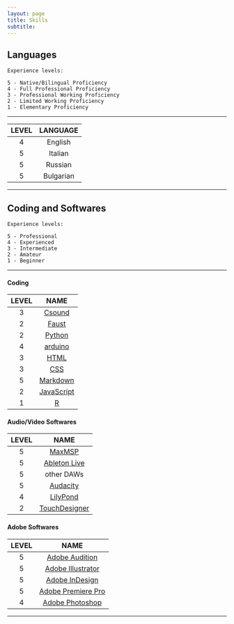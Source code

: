 ```yaml
---
layout: page
title: Skills
subtitle:
---
```


<h2 style="text-align:left;">Languages</h2>

```
Experience levels:

5 - Native/Bilingual Proficiency
4 - Full Professional Proficiency
3 - Professional Working Proficiency
2 - Limited Working Proficiency
1 - Elementary Proficiency
```
____________

|LEVEL|LANGUAGE|
|:---:|:---:|
|4|English|
|5|Italian|
|5|Russian|
|5|Bulgarian|

____________

<h2 style="text-align:left;">Coding and Softwares</h2>

```
Experience levels:

5 - Professional
4 - Experienced
3 - Intermediate
2 - Amateur
1 - Beginner
```

____________

<h4 style="text-align:left;">Coding</h4>

|LEVEL|NAME|
|:---:|:---:|
|3|[Csound](https://csound.com/)|
|2|[Faust](https://faust.grame.fr/)|
|2|[Python](https://www.python.org/)|
|4|[arduino](https://www.arduino.cc/)|
|3|[HTML](https://en.m.wikipedia.org/wiki/HTML)|
|3|[CSS](https://en.m.wikipedia.org/wiki/CSS)|
|5|[Markdown](https://en.m.wikipedia.org/wiki/Markdown)|
|2|[JavaScript](https://en.m.wikipedia.org/wiki/JavaScript)|
|1|[R](https://en.m.wikipedia.org/wiki/R_(programming_language))|

<h4 style="text-align:left;">Audio/Video Softwares</h4>

|LEVEL|NAME|
|:---:|:---:|
|5|[MaxMSP](https://cycling74.com/)|
|5|[Ableton Live](https://www.ableton.com/en/)|
|5|other DAWs|
|5|[Audacity](https://www.audacityteam.org/)|
|4|[LilyPond](https://lilypond.org/index.it.html)|
|2|[TouchDesigner](https://derivative.ca/)|

<h4 style="text-align:left;">Adobe Softwares</h4>

|LEVEL|NAME|
|:---:|:---:|
|5|[Adobe Audition](https://www.adobe.com/products/audition.html)|
|5|[Adobe Illustrator](https://www.adobe.com/products/photoshop.html)|
|5|[Adobe InDesign](https://www.adobe.com/products/indesign.html)|
|5|[Adobe Premiere Pro](https://www.adobe.com/products/premiere.html)|
|4|[Adobe Photoshop](https://www.adobe.com/products/photoshop.html)|

____________

